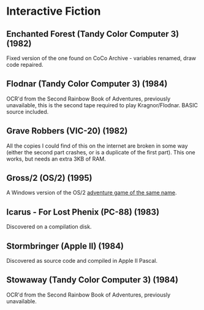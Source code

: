 # Interactive Fiction

## Enchanted Forest (Tandy Color Computer 3) (1982)
Fixed version of the one found on CoCo Archive - variables renamed, draw code repaired.

## Flodnar (Tandy Color Computer 3) (1984)
OCR'd from the Second Rainbow Book of Adventures, previously unavailable, this is the second tape required to play Kragnor/Flodnar.
BASIC source included.

## Grave Robbers (VIC-20) (1982)
All the copies I could find of this on the internet are broken in some way (either the second part crashes, or is a duplicate of the first part). This one works, but needs an extra 3KB of RAM.

## Gross/2 (OS/2) (1995)
A Windows version of the OS/2 [adventure game of the same name](https://www.os2world.com/games/index.php/native-games/adventure/94-gross-2).

## Icarus - For Lost Phenix (PC-88) (1983)
Discovered on a compilation disk.

## Stormbringer (Apple II) (1984)
Discovered as source code and compiled in Apple II Pascal.

## Stowaway (Tandy Color Computer 3) (1984)
OCR'd from the Second Rainbow Book of Adventures, previously unavailable.
